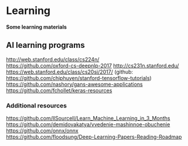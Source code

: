 # Learning
**Some learning materials**

## AI learning programs

http://web.stanford.edu/class/cs224n/   
https://github.com/oxford-cs-deepnlp-2017 
http://cs231n.stanford.edu/   
https://web.stanford.edu/class/cs20si/2017/ (github: https://github.com/chiphuyen/stanford-tensorflow-tutorials)   
https://github.com/nashory/gans-awesome-applications  
https://github.com/fchollet/keras-resources  

### Additional resources
https://github.com/llSourcell/Learn_Machine_Learning_in_3_Months   
https://github.com/demidovakatya/vvedenie-mashinnoe-obuchenie  
https://github.com/onnx/onnx  
https://github.com/floodsung/Deep-Learning-Papers-Reading-Roadmap

